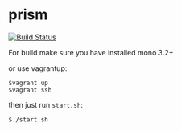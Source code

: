 prism
=====

[![Build Status](http://jenkins.phinitive.com/buildStatus/icon?job=PRISM)](http://jenkins.phinitive.com/buildStatus/icon?job=PRISM)

For build make sure you have installed mono 3.2+

or use vagrantup:
````
$vagrant up
$vagrant ssh
````

then just run `start.sh`:

````
$./start.sh
````